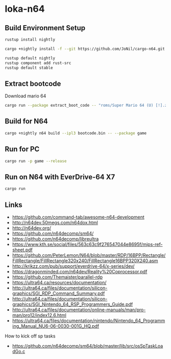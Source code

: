 # loka-n64

## Build Environment Setup

```bash
rustup install nightly

cargo +nightly install -f --git https://github.com/JoNil/cargo-n64.git --branch master cargo-n64

rustup default nightly
rustup component add rust-src
rustup default stable
```

## Extract bootcode

Download mario 64

```bash
cargo run --package extract_boot_code -- "roms/Super Mario 64 (U) [!].z64"
```

## Build for N64

```bash
cargo +nightly n64 build --ipl3 bootcode.bin -- --package game
```

## Run for PC

```bash
cargo run -p game --release
```

## Run on N64 with EverDrive-64 X7

```bash
cargo run
```

## Links

- https://github.com/command-tab/awesome-n64-development
- http://n64dev.50megs.com/n64dox.html
- http://n64dev.org/
- https://github.com/n64decomp/sm64/
- https://github.com/n64decomp/libreultra
- https://www.kth.se/social/files/563c63c9f276547044e8695f/mips-ref-sheet.pdf
- https://github.com/PeterLemon/N64/blob/master/RDP/16BPP/Rectangle/FillRectangle/FillRectangle320x240/FillRectangle16BPP320X240.asm
- http://krikzz.com/pub/support/everdrive-64/x-series/dev/
- https://dragonminded.com/n64dev/Reality%20Coprocessor.pdf
- https://github.com/Themaister/parallel-rdp
- https://ultra64.ca/resources/documentation/
- http://ultra64.ca/files/documentation/silicon-graphics/SGI_RDP_Command_Summary.pdf
- http://ultra64.ca/files/documentation/silicon-graphics/SGI_Nintendo_64_RSP_Programmers_Guide.pdf
- http://ultra64.ca/files/documentation/online-manuals/man/pro-man/pro12/index12.6.html
- https://ultra64.ca/files/documentation/nintendo/Nintendo_64_Programming_Manual_NU6-06-0030-001G_HQ.pdf

How to kick off sp tasks
- https://github.com/n64decomp/sm64/blob/master/lib/src/osSpTaskLoadGo.c